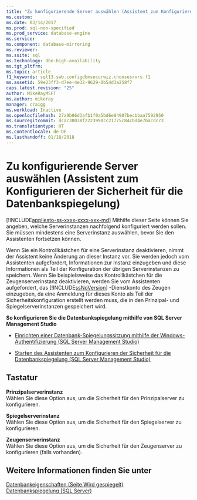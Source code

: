 ```yaml
---
title: "Zu konfigurierende Server auswählen (Assistent zum Konfigurieren der Sicherheit für die Datenbankspiegelung) | Microsoft-Dokumentation"
ms.custom: 
ms.date: 03/14/2017
ms.prod: sql-non-specified
ms.prod_service: database-engine
ms.service: 
ms.component: database-mirroring
ms.reviewer: 
ms.suite: sql
ms.technology: dbe-high-availability
ms.tgt_pltfrm: 
ms.topic: article
f1_keywords: sql13.swb.configdbmsecurwiz.choosesrvrs.f1
ms.assetid: 59e23ff3-d7ee-4e32-9629-0b54d3a258f7
caps.latest.revision: "25"
author: MikeRayMSFT
ms.author: mikeray
manager: craigg
ms.workload: Inactive
ms.openlocfilehash: 27a9b06d3afb1f0a5bd6e94907becbbaa7592950
ms.sourcegitcommit: dcac30038f2223990cc21775c84cbd4e7bacdc73
ms.translationtype: HT
ms.contentlocale: de-DE
ms.lasthandoff: 01/18/2018
---
```

# <a name="choose-servers-to-configure-configure-database-mirroring-security-wizard"></a>Zu konfigurierende Server auswählen (Assistent zum Konfigurieren der Sicherheit für die Datenbankspiegelung)
[!INCLUDE[appliesto-ss-xxxx-xxxx-xxx-md](../../includes/appliesto-ss-xxxx-xxxx-xxx-md.md)] Mithilfe dieser Seite können Sie angeben, welche Serverinstanzen nachfolgend konfiguriert werden sollen. Sie müssen mindestens eine Serverinstanz auswählen, bevor Sie den Assistenten fortsetzen können.  
  
 Wenn Sie ein Kontrollkästchen für eine Serverinstanz deaktivieren, nimmt der Assistent keine Änderung an dieser Instanz vor. Sie werden jedoch vom Assistenten aufgefordert, Informationen zur Instanz einzugeben und diese Informationen als Teil der Konfiguration der übrigen Serverinstanzen zu speichern. Wenn Sie beispielsweise das Kontrollkästchen für die Zeugenserverinstanz deaktivieren, werden Sie vom Assistenten aufgefordert, das [!INCLUDE[ssNoVersion](../../includes/ssnoversion-md.md)] -Dienstkonto des Zeugen einzugeben, da eine Anmeldung für dieses Konto als Teil der Sicherheitskonfiguration erstellt werden muss, die in den Prinzipal- und Spiegelserverinstanzen gespeichert wird.  
  
 **So konfigurieren Sie die Datenbankspiegelung mithilfe von SQL Server Management Studio**  
  
-   [Einrichten einer Datenbank-Spiegelungssitzung mithilfe der Windows-Authentifizierung &#40;SQL Server Management Studio&#41;](../../database-engine/database-mirroring/establish-database-mirroring-session-windows-authentication.md)  
  
-   [Starten des Assistenten zum Konfigurieren der Sicherheit für die Datenbankspiegelung &#40;SQL Server Management Studio&#41;](../../database-engine/database-mirroring/start-the-configuring-database-mirroring-security-wizard.md)  
  
## <a name="options"></a>Tastatur  
 **Prinzipalserverinstanz**  
 Wählen Sie diese Option aus, um die Sicherheit für den Prinzipalserver zu konfigurieren.  
  
 **Spiegelserverinstanz**  
 Wählen Sie diese Option aus, um die Sicherheit für den Spiegelserver zu konfigurieren.  
  
 **Zeugenserverinstanz**  
 Wählen Sie diese Option aus, um die Sicherheit für den Zeugenserver zu konfigurieren (falls vorhanden).  
  
## <a name="see-also"></a>Weitere Informationen finden Sie unter  
 [Datenbankeigenschaften &#40;Seite Wird gespiegelt&#41;](../../relational-databases/databases/database-properties-mirroring-page.md)   
 [Datenbankspiegelung &#40;SQL Server&#41;](../../database-engine/database-mirroring/database-mirroring-sql-server.md)  
  
  
